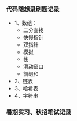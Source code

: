 ### 代码随想录刷题记录
- 1、数组：
  - 二分查找
  - 快慢指针
  - 双指针
  - 模拟
  - 栈
  - 滑动窗口
  - 前缀和  
- 2、链表
- 3、哈希表
- 4、字符串


### 暑期实习、秋招笔试记录
